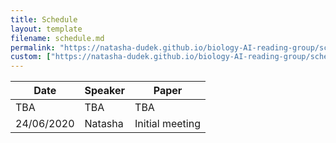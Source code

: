 ```yaml
---
title: Schedule
layout: template
filename: schedule.md
permalink: "https://natasha-dudek.github.io/biology-AI-reading-group/schedule"
custom: ["https://natasha-dudek.github.io/biology-AI-reading-group/schedule"]
--- 
```


Date | Speaker | Paper
------------ | ------------- | -------------
TBA | TBA | TBA
24/06/2020 | Natasha | Initial meeting
